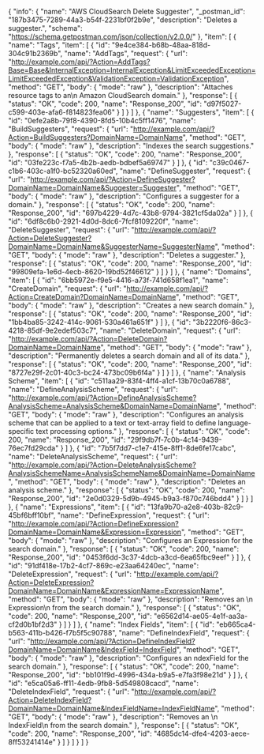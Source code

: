 {
  "info": {
    "name": "AWS CloudSearch Delete Suggester",
    "_postman_id": "187b3475-7289-44a3-b54f-2231bf0f2b9e",
    "description": "Deletes a suggester.",
    "schema": "https://schema.getpostman.com/json/collection/v2.0.0/"
  },
  "item": [
    {
      "name": "Tags",
      "item": [
        {
          "id": "9e4ce384-b68b-48aa-818d-304c91b2369b",
          "name": "AddTags",
          "request": {
            "url": "http://example.com/api/?Action=AddTags?Base=Base&InternalException=InternalException&LimitExceededException=LimitExceededException&ValidationException=ValidationException",
            "method": "GET",
            "body": {
              "mode": "raw"
            },
            "description": "Attaches resource tags to an\n Amazon CloudSearch domain."
          },
          "response": [
            {
              "status": "OK",
              "code": 200,
              "name": "Response_200",
              "id": "d97f5027-c599-403e-afa6-f814823fea06"
            }
          ]
        }
      ]
    },
    {
      "name": "Suggesters",
      "item": [
        {
          "id": "0efe2a8b-79f8-4390-8fd5-10b4c5ff1476",
          "name": "BuildSuggesters",
          "request": {
            "url": "http://example.com/api/?Action=BuildSuggesters?DomainName=DomainName",
            "method": "GET",
            "body": {
              "mode": "raw"
            },
            "description": "Indexes the search suggestions."
          },
          "response": [
            {
              "status": "OK",
              "code": 200,
              "name": "Response_200",
              "id": "03fe223c-f7a5-4b2b-aedb-bdbef5a69747"
            }
          ]
        },
        {
          "id": "c39c0467-c1b6-403c-a1f0-bc52320a60ed",
          "name": "DefineSuggester",
          "request": {
            "url": "http://example.com/api/?Action=DefineSuggester?DomainName=DomainName&Suggester=Suggester",
            "method": "GET",
            "body": {
              "mode": "raw"
            },
            "description": "Configures a suggester for a domain."
          },
          "response": [
            {
              "status": "OK",
              "code": 200,
              "name": "Response_200",
              "id": "697b4229-4d7c-43b8-9794-3821cf5da02a"
            }
          ]
        },
        {
          "id": "6df8c6b0-2921-4d0d-8dc6-7fcf8109220f",
          "name": "DeleteSuggester",
          "request": {
            "url": "http://example.com/api/?Action=DeleteSuggester?DomainName=DomainName&SuggesterName=SuggesterName",
            "method": "GET",
            "body": {
              "mode": "raw"
            },
            "description": "Deletes a suggester."
          },
          "response": [
            {
              "status": "OK",
              "code": 200,
              "name": "Response_200",
              "id": "99809efa-1e6d-4ecb-8620-19bd52f46612"
            }
          ]
        }
      ]
    },
    {
      "name": "Domains",
      "item": [
        {
          "id": "6bb5972e-f9e5-4416-a73f-741d658f1ea1",
          "name": "CreateDomain",
          "request": {
            "url": "http://example.com/api/?Action=CreateDomain?DomainName=DomainName",
            "method": "GET",
            "body": {
              "mode": "raw"
            },
            "description": "Creates a new search domain."
          },
          "response": [
            {
              "status": "OK",
              "code": 200,
              "name": "Response_200",
              "id": "1bb4ba85-3242-414c-9061-530a461a651f"
            }
          ]
        },
        {
          "id": "3b2220f6-86c3-4218-85df-9e2edef503c7",
          "name": "DeleteDomain",
          "request": {
            "url": "http://example.com/api/?Action=DeleteDomain?DomainName=DomainName",
            "method": "GET",
            "body": {
              "mode": "raw"
            },
            "description": "Permanently deletes a search domain and all of its data."
          },
          "response": [
            {
              "status": "OK",
              "code": 200,
              "name": "Response_200",
              "id": "8727e29f-2c01-40c3-bc24-473bc09b6f4a"
            }
          ]
        }
      ]
    },
    {
      "name": "Analysis Scheme",
      "item": [
        {
          "id": "c511aa29-83f4-4ff4-a1cf-13b70c0a6788",
          "name": "DefineAnalysisScheme",
          "request": {
            "url": "http://example.com/api/?Action=DefineAnalysisScheme?AnalysisScheme=AnalysisScheme&DomainName=DomainName",
            "method": "GET",
            "body": {
              "mode": "raw"
            },
            "description": "Configures an analysis scheme that can be applied to a text or text-array field to define language-specific text processing options."
          },
          "response": [
            {
              "status": "OK",
              "code": 200,
              "name": "Response_200",
              "id": "29f9db7f-7c0b-4c14-9439-76ec7fd29cda"
            }
          ]
        },
        {
          "id": "7b5f7dd7-c1e7-415e-8ff1-8de6fe17cabc",
          "name": "DeleteAnalysisScheme",
          "request": {
            "url": "http://example.com/api/?Action=DeleteAnalysisScheme?AnalysisSchemeName=AnalysisSchemeName&DomainName=DomainName",
            "method": "GET",
            "body": {
              "mode": "raw"
            },
            "description": "Deletes an analysis scheme."
          },
          "response": [
            {
              "status": "OK",
              "code": 200,
              "name": "Response_200",
              "id": "2e0d0329-5d9b-4945-b9a3-f870c746bdd4"
            }
          ]
        }
      ]
    },
    {
      "name": "Expressions",
      "item": [
        {
          "id": "13fa9b70-a2e8-403b-82c9-45bf6bff10bf",
          "name": "DefineExpression",
          "request": {
            "url": "http://example.com/api/?Action=DefineExpression?DomainName=DomainName&Expression=Expression",
            "method": "GET",
            "body": {
              "mode": "raw"
            },
            "description": "Configures an Expression  for the search domain."
          },
          "response": [
            {
              "status": "OK",
              "code": 200,
              "name": "Response_200",
              "id": "0453f6dd-3c37-4dcb-a3cd-6ea65fbc9eef"
            }
          ]
        },
        {
          "id": "91df418e-17b2-4cf7-869c-e23aa64240ec",
          "name": "DeleteExpression",
          "request": {
            "url": "http://example.com/api/?Action=DeleteExpression?DomainName=DomainName&ExpressionName=ExpressionName",
            "method": "GET",
            "body": {
              "mode": "raw"
            },
            "description": "Removes an \n  Expression\n  from the search domain."
          },
          "response": [
            {
              "status": "OK",
              "code": 200,
              "name": "Response_200",
              "id": "e6562d14-ae05-4e1f-aa3a-cf2d0b1bf2d3"
            }
          ]
        }
      ]
    },
    {
      "name": "Index Fields",
      "item": [
        {
          "id": "eb665ca4-b563-411b-b426-f7b5f5c90788",
          "name": "DefineIndexField",
          "request": {
            "url": "http://example.com/api/?Action=DefineIndexField?DomainName=DomainName&IndexField=IndexField",
            "method": "GET",
            "body": {
              "mode": "raw"
            },
            "description": "Configures an ndexField  for the search domain."
          },
          "response": [
            {
              "status": "OK",
              "code": 200,
              "name": "Response_200",
              "id": "bb101f9d-4996-434a-b9a5-e7fa3f98e21d"
            }
          ]
        },
        {
          "id": "e5ca05a6-ff11-4edb-9fb8-5d549808cacd",
          "name": "DeleteIndexField",
          "request": {
            "url": "http://example.com/api/?Action=DeleteIndexField?DomainName=DomainName&IndexFieldName=IndexFieldName",
            "method": "GET",
            "body": {
              "mode": "raw"
            },
            "description": "Removes an \n  IndexField\n  from the search domain."
          },
          "response": [
            {
              "status": "OK",
              "code": 200,
              "name": "Response_200",
              "id": "4685dc14-dfe4-4203-aece-8ff53241414e"
            }
          ]
        }
      ]
    }
  ]
}